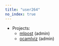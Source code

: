 ```yaml
---
title: "user264"
no_index: true
---
```


* Projects:
  * [mlpost](/projects/mlpost/) (admin)
  * [ocamlviz](/projects/ocamlviz/) (admin)
